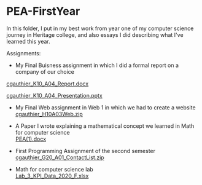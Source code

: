 # PEA-FirstYear
In this folder, I put in my best work from year one of my computer science journey in Heritage college, and also essays I did describing what I've learned this year.

Assignments: 

- My Final Buisness assignment in which I did a formal report on a company of our choice

 [cgauthier_K10_A04_Report.docx](https://github.com/charlesGOAT/PEA/blob/main/PEA-FirstYear/cgauthier_K10_A04_Report.docx)

 [cgauthier_K10_A04_Presentation.pptx](https://github.com/charlesGOAT/PEA/blob/main/PEA-FirstYear/cgauthier_K10_A04_Presentation.pptx)

- My Final Web assignment in Web 1 in which we had to create a website<br/>
 [cgauthier_H10A03Web.zip](https://github.com/charlesGOAT/PEA/blob/main/PEA-FirstYear/cgauthier_H10A03Web.zip)

- A Paper I wrote explaining a mathematical concept we learned in Math for computer science<br/>
 [PEA(1).docx](https://github.com/charlesGOAT/PEA/blob/main/PEA-FirstYear/PEA%20(1).docx)

- First Programming Assignment of the second semester<br/>
 [cgauthier_G20_A01_ContactList.zip](https://github.com/charlesGOAT/PEA/blob/main/PEA-FirstYear/cgauthier_G20_A01_ContactList.zip)

- Math for computer science lab<br/>
 [Lab_3_KPI_Data_2020_F.xlsx](https://github.com/charlesGOAT/PEA/blob/main/PEA-FirstYear/Lab_3_KPI_Data_2020_F.xlsx)
